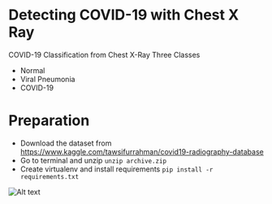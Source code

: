 # Detecting COVID-19 with Chest X Ray
COVID-19 Classification from Chest X-Ray
Three Classes
  - Normal
  - Viral Pneumonia
  - COVID-19

# Preparation
  - Download the dataset from https://www.kaggle.com/tawsifurrahman/covid19-radiography-database
  - Go to terminal and unzip ```unzip archive.zip```
  - Create virtualenv and install requirements ```pip install -r requirements.txt```

![Alt text](//after_finetune.png?raw=true "Evaluation")